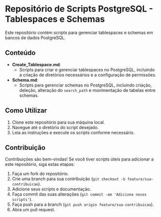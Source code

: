 # Repositório de Scripts PostgreSQL - Tablespaces e Schemas

Este repositório contém scripts para gerenciar tablespaces e schemas em bancos de dados PostgreSQL.

## Conteúdo

* **Create_Tablespace.md**:
    * Scripts para criar e gerenciar tablespaces no PostgreSQL, incluindo a criação de diretórios necessários e a configuração de permissões.
* **Schema.md**:
    * Scripts para gerenciar schemas no PostgreSQL, incluindo criação, deleção, alteração do `search_path` e movimentação de tabelas entre schemas.

## Como Utilizar

1.  Clone este repositório para sua máquina local.
2.  Navegue até o diretório do script desejado.
3.  Leia as instruções e execute os scripts conforme necessário.

## Contribuição

Contribuições são bem-vindas! Se você tiver scripts úteis para adicionar a este repositório, siga estas etapas:

1.  Faça um fork do repositório.
2.  Crie uma branch para sua contribuição (`git checkout -b feature/sua-contribuicao`).
3.  Adicione seus scripts e documentação.
4.  Faça commit das suas alterações (`git commit -am 'Adiciona novos scripts'`).
5.  Faça push para a branch (`git push origin feature/sua-contribuicao`).
6.  Abra um pull request.

